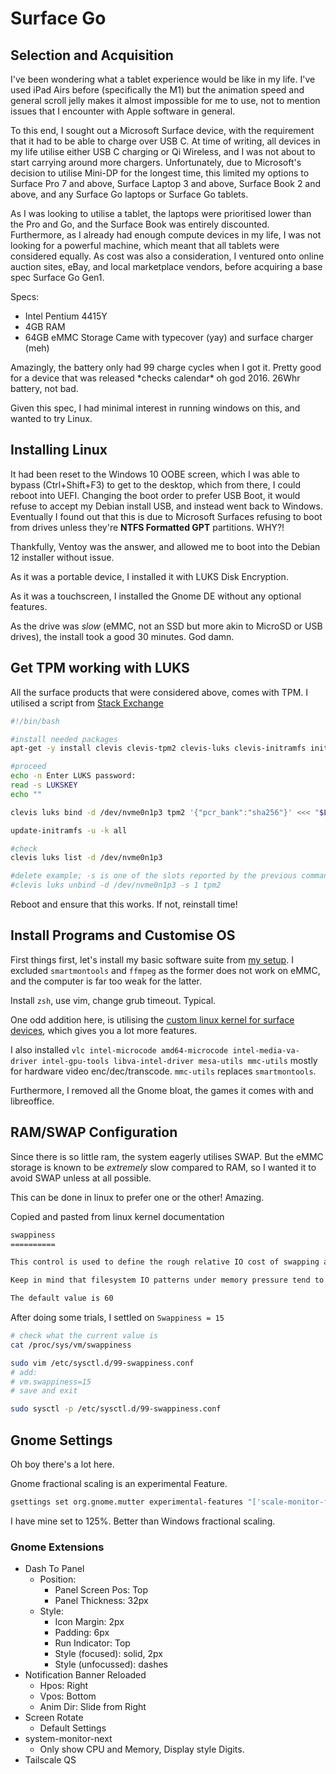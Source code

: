 # Surface Go

## Selection and Acquisition

I've been wondering what a tablet experience would be like in my life. I've used iPad Airs before (specifically the M1) but the animation speed and general scroll jelly makes it almost impossible for me to use, not to mention issues that I encounter with Apple software in general.

To this end, I sought out a Microsoft Surface device, with the requirement that it had to be able to charge over USB C. At time of writing, all devices in my life utilise either USB C charging or Qi Wireless, and I was not about to start carrying around more chargers. Unfortunately, due to Microsoft's decision to utilise Mini-DP for the longest time, this limited my options to Surface Pro 7 and above, Surface Laptop 3 and above, Surface Book 2 and above, and any Surface Go laptops or Surface Go tablets. 

As I was looking to utilise a tablet, the laptops were prioritised lower than the Pro and Go, and the Surface Book was entirely discounted. Furthermore, as I already had enough compute devices in my life, I was not looking for a powerful machine, which meant that all tablets were considered equally. As cost was also a consideration, I ventured onto online auction sites, eBay, and local marketplace vendors, before acquiring a base spec Surface Go Gen1.

Specs:
- Intel Pentium 4415Y
- 4GB RAM
- 64GB eMMC Storage
Came with typecover (yay) and surface charger (meh)

Amazingly, the battery only had 99 charge cycles when I got it. Pretty good for a device that was released \*checks calendar\* oh god 2016. 26Whr battery, not bad.

Given this spec, I had minimal interest in running windows on this, and wanted to try Linux.

## Installing Linux

It had been reset to the Windows 10 OOBE screen, which I was able to bypass (Ctrl+Shift+F3) to get to the desktop, which from there, I could reboot into UEFI. Changing the boot order to prefer USB Boot, it would refuse to accept my Debian install USB, and instead went back to Windows. Eventually I found out that this is due to Microsoft Surfaces refusing to boot from drives unless they're **NTFS Formatted GPT** partitions. WHY?!

Thankfully, Ventoy was the answer, and allowed me to boot into the Debian 12 installer without issue.

As it was a portable device, I installed it with LUKS Disk Encryption.

As it was a touchscreen, I installed the Gnome DE without any optional features.

As the drive was _slow_ (eMMC, not an SSD but more akin to MicroSD or USB drives), the install took a good 30 minutes. God damn.

## Get TPM working with LUKS

All the surface products that were considered above, comes with TPM. I utilised a script from [Stack Exchange](https://askubuntu.com/questions/1470391/luks-tpm2-auto-unlock-at-boot-systemd-cryptenroll)

```sh
#!/bin/bash

#install needed packages
apt-get -y install clevis clevis-tpm2 clevis-luks clevis-initramfs initramfs-tools tss2

#proceed
echo -n Enter LUKS password:
read -s LUKSKEY
echo ""

clevis luks bind -d /dev/nvme0n1p3 tpm2 '{"pcr_bank":"sha256"}' <<< "$LUKSKEY"

update-initramfs -u -k all

#check
clevis luks list -d /dev/nvme0n1p3

#delete example; -s is one of the slots reported by the previous command
#clevis luks unbind -d /dev/nvme0n1p3 -s 1 tpm2
```


Reboot and ensure that this works. If not, reinstall time! 

## Install Programs and Customise OS

First things first, let's install my basic software suite from [my setup](../shell.md). I excluded `smartmontools` and `ffmpeg` as the former does not work on eMMC, and the computer is far too weak for the latter.

Install `zsh`, use vim, change grub timeout. Typical.

One odd addition here, is utilising the [custom linux kernel for surface devices](https://github.com/linux-surface/linux-surface), which gives you a lot more features.

I also installed `vlc intel-microcode amd64-microcode intel-media-va-driver intel-gpu-tools libva-intel-driver mesa-utils mmc-utils` mostly for hardware video enc/dec/transcode. `mmc-utils` replaces `smartmontools`.

Furthermore, I removed all the Gnome bloat, the games it comes with and libreoffice.

## RAM/SWAP Configuration

Since there is so little ram, the system eagerly utilises SWAP. But the eMMC storage is known to be _extremely_ slow compared to RAM, so I wanted it to avoid SWAP unless at all possible. 

This can be done in linux to prefer one or the other! Amazing.

Copied and pasted from linux kernel documentation
```txt
swappiness
==========

This control is used to define the rough relative IO cost of swapping and filesystem paging, as a value between 0 and 200. At 100, the VM assumes equal IO cost and will thus apply memory pressure to the page cache and swap-backed pages equally; lower values signify more expensive swap IO, higher values indicates cheaper.

Keep in mind that filesystem IO patterns under memory pressure tend to be more efficient than swap's random IO. An optimal value will require experimentation and will also be workload-dependent.

The default value is 60
```
After doing some trials, I settled on `Swappiness = 15`

```sh
# check what the current value is
cat /proc/sys/vm/swappiness

sudo vim /etc/sysctl.d/99-swappiness.conf
# add:
# vm.swappiness=15
# save and exit

sudo sysctl -p /etc/sysctl.d/99-swappiness.conf
```


## Gnome Settings

Oh boy there's a lot here.

Gnome fractional scaling is an experimental Feature.

```sh
gsettings set org.gnome.mutter experimental-features "['scale-monitor-framebuffer']"
```

I have mine set to 125%. Better than Windows fractional scaling.


### Gnome Extensions

- Dash To Panel
  - Position:
    - Panel Screen Pos: Top
    - Panel Thickness: 32px
  - Style:
    - Icon Margin: 2px
    - Padding: 6px
    - Run Indicator: Top
    - Style (focused): solid, 2px
    - Style (unfocussed): dashes
- Notification Banner Reloaded
  - Hpos: Right
  - Vpos: Bottom
  - Anim Dir: Slide from Right
- Screen Rotate 
  - Default Settings
- system-monitor-next
  - Only show CPU and Memory, Display style Digits.
- Tailscale QS

